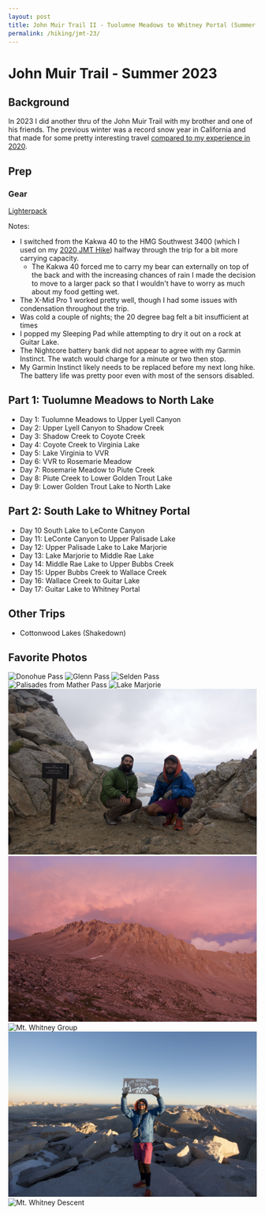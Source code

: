 ```yaml
---
layout: post
title: John Muir Trail II - Tuolumne Meadows to Whitney Portal (Summer 2023)
permalink: /hiking/jmt-23/
---
```


# John Muir Trail - Summer 2023

## Background
In 2023 I did another thru of the John Muir Trail with my brother and one of his friends. The previous winter was a record snow year in California and that made for some pretty interesting travel [compared to my experience in 2020](/hiking/jmt-20/).

## Prep
### Gear
[Lighterpack](https://lighterpack.com/r/i0cune) 

Notes: 
- I switched from the Kakwa 40 to the HMG Southwest 3400 (which I used on my [2020 JMT Hike](/hiking/jmt-20/)) halfway through the trip for a bit more carrying capacity. 
  - The Kakwa 40 forced me to carry my bear can externally on top of the back and with the increasing chances of rain I made the decision to move to a larger pack so that I wouldn't have to worry as much about my food getting wet.
- The X-Mid Pro 1 worked pretty well, though I had some issues with condensation throughout the trip.
- Was cold a couple of nights; the 20 degree bag felt a bit insufficient at times
- I popped my Sleeping Pad while attempting to dry it out on a rock at Guitar Lake. 
- The Nightcore battery bank did not appear to agree with my Garmin Instinct. The watch would charge for a minute or two then stop.
- My Garmin Instinct likely needs to be replaced before my next long hike. The battery life was pretty poor even with most of the sensors disabled.

## Part 1: Tuolumne Meadows to North Lake
- Day 1: Tuolumne Meadows to Upper Lyell Canyon
- Day 2: Upper Lyell Canyon to Shadow Creek
- Day 3: Shadow Creek to Coyote Creek
- Day 4: Coyote Creek to Virginia Lake
- Day 5: Lake Virginia to VVR
- Day 6: VVR to Rosemarie Meadow
- Day 7: Rosemarie Meadow to Piute Creek
- Day 8: Piute Creek to Lower Golden Trout Lake
- Day 9: Lower Golden Trout Lake to North Lake

## Part 2: South Lake to Whitney Portal
- Day 10 South Lake to LeConte Canyon
- Day 11: LeConte Canyon to Upper Palisade Lake
- Day 12: Upper Palisade Lake to Lake Marjorie
- Day 13: Lake Marjorie to Middle Rae Lake
- Day 14: Middle Rae Lake to Upper Bubbs Creek
- Day 15: Upper Bubbs Creek to Wallace Creek
- Day 16: Wallace Creek to Guitar Lake
- Day 17: Guitar Lake to Whitney Portal

## Other Trips
- Cottonwood Lakes (Shakedown)

## Favorite Photos

![Donohue Pass](/assets/jmt-2023/donohue-pass.jpeg)
![Glenn Pass](/assets/jmt-2023/glenn-pass.jpeg)
![Selden Pass](/assets/jmt-2023/selden-pass.jpeg)
![Palisades from Mather Pass](/assets/jmt-2023/palisades.jpeg)
![Lake Marjorie](/assets/jmt-2023/lake-marjorie.jpeg)
![Forester Pass](/assets/jmt-2023/forester-pass.jpeg)
![Mt. Whitney Back](/assets/jmt-2023/whitney-back.jpeg)
![Mt. Whitney Group](/assets/jmt-2023/whitney-group.jpeg)
![Mt. Whitney Top](/assets/jmt-2023/whitney-top.jpeg)
![Mt. Whitney Descent](/assets/jmt-2023/whitney-descent.jpeg)
